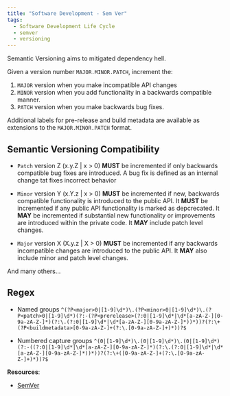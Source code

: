 ```yaml
---
title: "Software Development - Sem Ver"
tags:
  - Software Development Life Cycle
  - semver
  - versioning
---
```


Semantic Versioning aims to mitigated dependency hell.

Given a version number `MAJOR.MINOR.PATCH`, increment the:

1. `MAJOR` version when you make incompatible API changes
2. `MINOR` version when you add functionality in a backwards compatible manner.
3. `PATCH` version when you make backwards bug fixes.

Additional labels for pre-release and build metadata are available as extensions to the `MAJOR.MINOR.PATCH` format.

## Semantic Versioning Compatibility

- `Patch` version Z (x.y.Z | x > 0) **MUST** be incremented if only backwards compatible bug fixes are introduced. A bug fix is defined as an internal change tat fixes incorrect behavior

- `Minor` version Y (x.Y.z | x > 0) **MUST** be incremented if new, backwards compatible functionality is introduced to the public API. It **MUST** be incremented if any public API functionality is marked as depcrecated. It **MAY** be incremented if substantial new functionality or improvements are introduced within the private code. It **MAY** include patch level changes.

- `Major` version X (X.y.z | X > 0) **MUST** be incremented if any backwards incompatible changes are introduced to the public API. It **MAY** also include minor and patch level changes.

And many others...

## Regex

- Named groups
`^(?P<major>0|[1-9]\d*)\.(?P<minor>0|[1-9]\d*)\.(?P<patch>0|[1-9]\d*)(?:-(?P<prerelease>(?:0|[1-9]\d*|\d*[a-zA-Z-][0-9a-zA-Z-]*)(?:\.(?:0|[1-9]\d*|\d*[a-zA-Z-][0-9a-zA-Z-]*))*))?(?:\+(?P<buildmetadata>[0-9a-zA-Z-]+(?:\.[0-9a-zA-Z-]+)*))?$
`

- Numbered capture groups
`^(0|[1-9]\d*)\.(0|[1-9]\d*)\.(0|[1-9]\d*)(?:-((?:0|[1-9]\d*|\d*[a-zA-Z-][0-9a-zA-Z-]*)(?:\.(?:0|[1-9]\d*|\d*[a-zA-Z-][0-9a-zA-Z-]*))*))?(?:\+([0-9a-zA-Z-]+(?:\.[0-9a-zA-Z-]+)*))?$
`

**Resources**:
- [SemVer](https://semver.org/)
